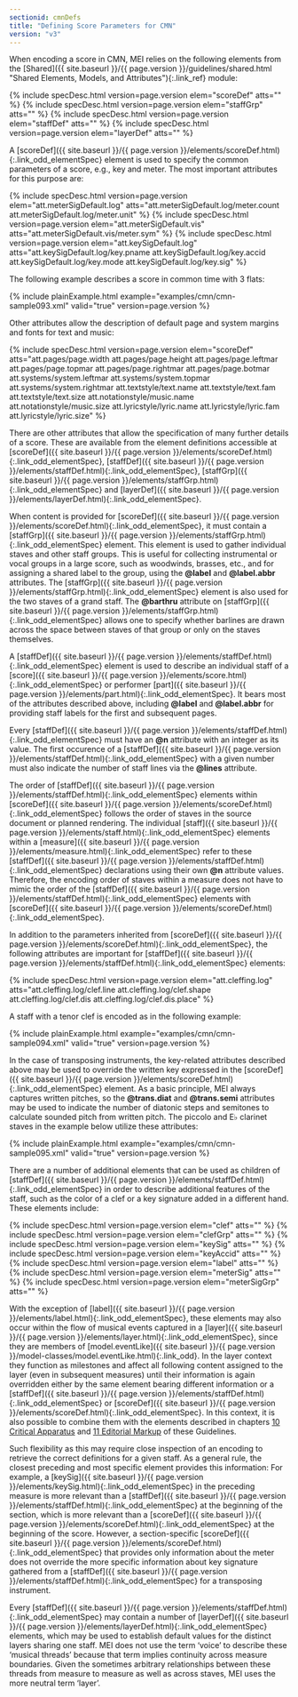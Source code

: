 ```yaml
---
sectionid: cmnDefs
title: "Defining Score Parameters for CMN"
version: "v3"
---
```




When encoding a score in CMN, MEI relies on the following elements from the [Shared]({{ site.baseurl }}/{{ page.version }}/guidelines/shared.html "Shared Elements, Models, and Attributes"){:.link_ref} module:



{% include specDesc.html version=page.version elem="scoreDef" atts="" %}
{% include specDesc.html version=page.version elem="staffGrp" atts="" %}
{% include specDesc.html version=page.version elem="staffDef" atts="" %}
{% include specDesc.html version=page.version elem="layerDef" atts="" %}



A [scoreDef]({{ site.baseurl }}/{{ page.version }}/elements/scoreDef.html){:.link_odd_elementSpec} element is used to specify the common parameters of a
score, e.g., key and meter. The most important attributes for this purpose are:



{% include specDesc.html version=page.version elem="att.meterSigDefault.log" atts="att.meterSigDefault.log/meter.count att.meterSigDefault.log/meter.unit" %}
{% include specDesc.html version=page.version elem="att.meterSigDefault.vis" atts="att.meterSigDefault.vis/meter.sym" %}
{% include specDesc.html version=page.version elem="att.keySigDefault.log" atts="att.keySigDefault.log/key.pname att.keySigDefault.log/key.accid att.keySigDefault.log/key.mode
att.keySigDefault.log/key.sig" %}



The following example describes a score in common time with 3 flats:

{% include plainExample.html example="examples/cmn/cmn-sample093.xml" valid="true" version=page.version %}


Other attributes allow the description of default page and system margins and fonts
for
text and music:



{% include specDesc.html version=page.version elem="scoreDef" atts="att.pages/page.width att.pages/page.height att.pages/page.leftmar att.pages/page.topmar
att.pages/page.rightmar att.pages/page.botmar att.systems/system.leftmar att.systems/system.topmar
att.systems/system.rightmar att.textstyle/text.name att.textstyle/text.fam att.textstyle/text.size
att.notationstyle/music.name att.notationstyle/music.size att.lyricstyle/lyric.name
att.lyricstyle/lyric.fam att.lyricstyle/lyric.size" %}



There are other attributes that allow the specification of many further details of
a score.
These are available from the element definitions accessible at [scoreDef]({{ site.baseurl }}/{{ page.version }}/elements/scoreDef.html){:.link_odd_elementSpec}, [staffDef]({{ site.baseurl }}/{{ page.version }}/elements/staffDef.html){:.link_odd_elementSpec}, [staffGrp]({{ site.baseurl }}/{{ page.version }}/elements/staffGrp.html){:.link_odd_elementSpec} and [layerDef]({{ site.baseurl }}/{{ page.version }}/elements/layerDef.html){:.link_odd_elementSpec}.


When content is provided for [scoreDef]({{ site.baseurl }}/{{ page.version }}/elements/scoreDef.html){:.link_odd_elementSpec}, it must contain a [staffGrp]({{ site.baseurl }}/{{ page.version }}/elements/staffGrp.html){:.link_odd_elementSpec} element. This element is used to gather individual staves and
other staff groups. This is useful for collecting instrumental or vocal groups in
a large
score, such as woodwinds, brasses, etc., and for assigning a shared label to the group,
using the **@label** and **@label.abbr** attributes. The [staffGrp]({{ site.baseurl }}/{{ page.version }}/elements/staffGrp.html){:.link_odd_elementSpec} element is also used for the two staves of a grand staff. The
**@barthru** attribute on [staffGrp]({{ site.baseurl }}/{{ page.version }}/elements/staffGrp.html){:.link_odd_elementSpec} allows one to specify
whether barlines are drawn across the space between staves of that group or only on
the
staves themselves.

A [staffDef]({{ site.baseurl }}/{{ page.version }}/elements/staffDef.html){:.link_odd_elementSpec} element is used to describe an individual staff of a [score]({{ site.baseurl }}/{{ page.version }}/elements/score.html){:.link_odd_elementSpec} or performer [part]({{ site.baseurl }}/{{ page.version }}/elements/part.html){:.link_odd_elementSpec}. It bears most of the
attributes described above, including **@label** and **@label.abbr** for
providing staff labels for the first and subsequent pages.

Every [staffDef]({{ site.baseurl }}/{{ page.version }}/elements/staffDef.html){:.link_odd_elementSpec} must have an **@n** attribute with an integer as
its value. The first occurence of a [staffDef]({{ site.baseurl }}/{{ page.version }}/elements/staffDef.html){:.link_odd_elementSpec} with a given number must
also indicate the number of staff lines via the **@lines** attribute.

The order of [staffDef]({{ site.baseurl }}/{{ page.version }}/elements/staffDef.html){:.link_odd_elementSpec} elements within [scoreDef]({{ site.baseurl }}/{{ page.version }}/elements/scoreDef.html){:.link_odd_elementSpec}
follows the order of staves in the source document or planned rendering. The individual
[staff]({{ site.baseurl }}/{{ page.version }}/elements/staff.html){:.link_odd_elementSpec} elements within a [measure]({{ site.baseurl }}/{{ page.version }}/elements/measure.html){:.link_odd_elementSpec} refer to these [staffDef]({{ site.baseurl }}/{{ page.version }}/elements/staffDef.html){:.link_odd_elementSpec} declarations using their own **@n** attribute values.
Therefore, the encoding order of staves within a measure does not have to mimic the
order of
the [staffDef]({{ site.baseurl }}/{{ page.version }}/elements/staffDef.html){:.link_odd_elementSpec} elements with [scoreDef]({{ site.baseurl }}/{{ page.version }}/elements/scoreDef.html){:.link_odd_elementSpec}.

In addition to the parameters inherited from [scoreDef]({{ site.baseurl }}/{{ page.version }}/elements/scoreDef.html){:.link_odd_elementSpec}, the following
attributes are important for [staffDef]({{ site.baseurl }}/{{ page.version }}/elements/staffDef.html){:.link_odd_elementSpec} elements:



{% include specDesc.html version=page.version elem="att.cleffing.log" atts="att.cleffing.log/clef.line att.cleffing.log/clef.shape att.cleffing.log/clef.dis att.cleffing.log/clef.dis.place" %}




A staff with a tenor clef is encoded as in the following example:

{% include plainExample.html example="examples/cmn/cmn-sample094.xml" valid="true" version=page.version %}


In the case of transposing instruments, the key-related attributes described above
may be
used to override the written key expressed in the [scoreDef]({{ site.baseurl }}/{{ page.version }}/elements/scoreDef.html){:.link_odd_elementSpec} element. As
a basic principle, MEI always captures written pitches, so the **@trans.diat** and
**@trans.semi** attributes may be used to indicate the number of diatonic steps and
semitones to calculate sounded pitch from written pitch. The piccolo and E♭ clarinet
staves
in the example below utilize these attributes:

{% include plainExample.html example="examples/cmn/cmn-sample095.xml" valid="true" version=page.version %}


There are a number of additional elements that can be used as children of [staffDef]({{ site.baseurl }}/{{ page.version }}/elements/staffDef.html){:.link_odd_elementSpec} in order to describe additional features of the staff, such as the color of
a clef or a key signature added in a different hand. These elements include:



{% include specDesc.html version=page.version elem="clef" atts="" %}
{% include specDesc.html version=page.version elem="clefGrp" atts="" %}
{% include specDesc.html version=page.version elem="keySig" atts="" %}
{% include specDesc.html version=page.version elem="keyAccid" atts="" %}
{% include specDesc.html version=page.version elem="label" atts="" %}
{% include specDesc.html version=page.version elem="meterSig" atts="" %}
{% include specDesc.html version=page.version elem="meterSigGrp" atts="" %}




With the exception of [label]({{ site.baseurl }}/{{ page.version }}/elements/label.html){:.link_odd_elementSpec}, these elements may also occur within the
flow of musical events captured in a [layer]({{ site.baseurl }}/{{ page.version }}/elements/layer.html){:.link_odd_elementSpec}, since they are members of
[model.eventLike]({{ site.baseurl }}/{{ page.version }}/model-classes/model.eventLike.html){:.link_odd}. In the layer context they function as
milestones and affect all following content assigned to the layer (even in subsequent
measures) until their information is again overridden either by the same element bearing
different information or a [staffDef]({{ site.baseurl }}/{{ page.version }}/elements/staffDef.html){:.link_odd_elementSpec} or [scoreDef]({{ site.baseurl }}/{{ page.version }}/elements/scoreDef.html){:.link_odd_elementSpec}.
In this context, it is also possible to combine them with the elements described in
chapters
<a class="link_ptr" title="Critical Apparatus" href="{{ site.baseurl }}/{{ page.version }}/guidelines/critApp.html">10 Critical Apparatus</a> and 
<a class="link_ptr" title="Editorial Markup" href="{{ site.baseurl }}/{{ page.version }}/guidelines/editTrans.html">11 Editorial Markup</a> of these Guidelines.

Such flexibility as this may require close inspection of an encoding to retrieve the
correct definitions for a given staff. As a general rule, the closest preceding and
most
specific element provides this information: For example, a [keySig]({{ site.baseurl }}/{{ page.version }}/elements/keySig.html){:.link_odd_elementSpec} in
the preceding measure is more relevant than a [staffDef]({{ site.baseurl }}/{{ page.version }}/elements/staffDef.html){:.link_odd_elementSpec} at the
beginning of the section, which is more relevant than a [scoreDef]({{ site.baseurl }}/{{ page.version }}/elements/scoreDef.html){:.link_odd_elementSpec} at
the beginning of the score. However, a section-specific [scoreDef]({{ site.baseurl }}/{{ page.version }}/elements/scoreDef.html){:.link_odd_elementSpec} that
provides only information about the meter does not override the more specific information
about key signature gathered from a [staffDef]({{ site.baseurl }}/{{ page.version }}/elements/staffDef.html){:.link_odd_elementSpec} for a transposing
instrument.

Every [staffDef]({{ site.baseurl }}/{{ page.version }}/elements/staffDef.html){:.link_odd_elementSpec} may contain a number of [layerDef]({{ site.baseurl }}/{{ page.version }}/elements/layerDef.html){:.link_odd_elementSpec}
elements, which may be used to establish default values for the distinct layers sharing
one
staff. MEI does not use the term ‘voice’ to describe these
‘musical threads’ because that term implies continuity across measure
boundaries. Given the sometimes arbitrary relationships between these threads from
measure
to measure as well as across staves, MEI uses the more neutral term
‘layer’.


